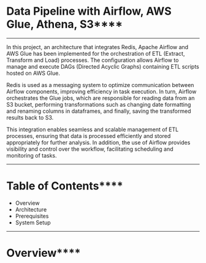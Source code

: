﻿# Data Pipeline with Airflow, AWS Glue, Athena, S3****
 ---------------------------------------------------------------------------------------------------------------------

 In this project, an architecture that integrates Redis, Apache Airflow and AWS Glue has been implemented for the orchestration of ETL (Extract, Transform and Load) processes. The configuration allows Airflow to manage and execute DAGs (Directed Acyclic Graphs) containing ETL scripts hosted on AWS Glue.
 
Redis is used as a messaging system to optimize communication between Airflow components, improving efficiency in task execution. In turn, Airflow orchestrates the Glue jobs, which are responsible for reading data from an S3 bucket, performing transformations such as changing date formatting and renaming columns in dataframes, and finally, saving the transformed results back to S3.

This integration enables seamless and scalable management of ETL processes, ensuring that data is processed efficiently and stored appropriately for further analysis. In addition, the use of Airflow provides visibility and control over the workflow, facilitating scheduling and monitoring of tasks.

---------------------------------------------------------------------------------------------------------------------

# Table of Contents****

* Overview
* Architecture
* Prerequisites
* System Setup

---------------------------------------------------------------------------------------------------------------------

# Overview****





